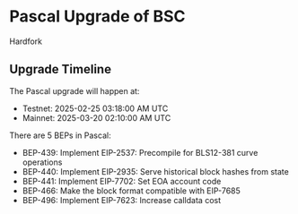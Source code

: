 # Pascal Upgrade of BSC

<div class="doc-announce-info">
    <span class="version-tag">Hardfork</span>
</div>

## Upgrade Timeline
The Pascal upgrade will happen at:

- Testnet:  2025-02-25 03:18:00 AM UTC
- Mainnet:  2025-03-20 02:10:00 AM UTC

There are 5 BEPs in Pascal:

- BEP-439: Implement EIP-2537: Precompile for BLS12-381 curve operations
- BEP-440: Implement EIP-2935: Serve historical block hashes from state
- BEP-441: Implement EIP-7702: Set EOA account code
- BEP-466: Make the block format compatible with EIP-7685
- BEP-496: Implement EIP-7623: Increase calldata cost